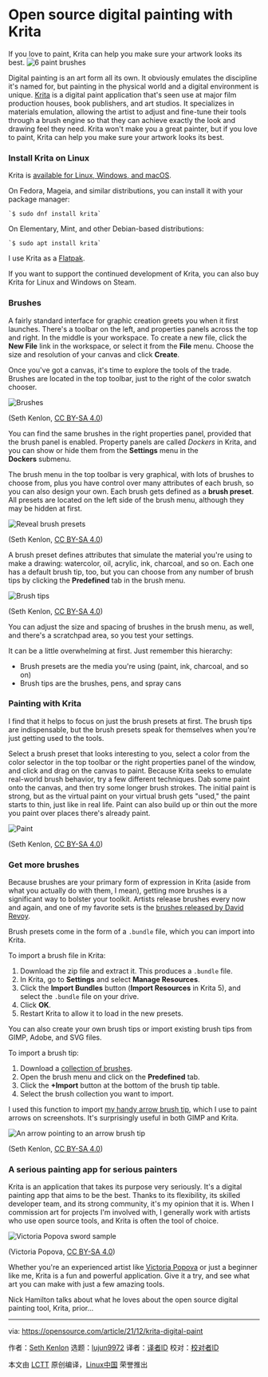 [#]: subject: "Open source digital painting with Krita"
[#]: via: "https://opensource.com/article/21/12/krita-digital-paint"
[#]: author: "Seth Kenlon https://opensource.com/users/seth"
[#]: collector: "lujun9972"
[#]: translator: " "
[#]: reviewer: " "
[#]: publisher: " "
[#]: url: " "

Open source digital painting with Krita
======
If you love to paint, Krita can help you make sure your artwork looks
its best.
![6 paint brushes][1]

Digital painting is an art form all its own. It obviously emulates the discipline it's named for, but painting in the physical world and a digital environment is unique. [Krita][2] is a digital paint application that's seen use at major film production houses, book publishers, and art studios. It specializes in materials emulation, allowing the artist to adjust and fine-tune their tools through a brush engine so that they can achieve exactly the look and drawing feel they need. Krita won't make you a great painter, but if you love to paint, Krita can help you make sure your artwork looks its best.

### Install Krita on Linux

Krita is [available for Linux, Windows, and macOS][3].

On Fedora, Mageia, and similar distributions, you can install it with your package manager:


```
`$ sudo dnf install krita`
```

On Elementary, Mint, and other Debian-based distributions:


```
`$ sudo apt install krita`
```

I use Krita as a [Flatpak][4].

If you want to support the continued development of Krita, you can also buy Krita for Linux and Windows on Steam.

### Brushes

A fairly standard interface for graphic creation greets you when it first launches. There's a toolbar on the left, and properties panels across the top and right. In the middle is your workspace. To create a new file, click the **New File** link in the workspace, or select it from the **File** menu. Choose the size and resolution of your canvas and click **Create**.

Once you've got a canvas, it's time to explore the tools of the trade. Brushes are located in the top toolbar, just to the right of the color swatch chooser.

![Brushes][5]

(Seth Kenlon, [CC BY-SA 4.0][6])

You can find the same brushes in the right properties panel, provided that the brush panel is enabled. Property panels are called _Dockers_ in Krita, and you can show or hide them from the **Settings** menu in the **Dockers** submenu.

The brush menu in the top toolbar is very graphical, with lots of brushes to choose from, plus you have control over many attributes of each brush, so you can also design your own. Each brush gets defined as a **brush preset**. All presets are located on the left side of the brush menu, although they may be hidden at first.

![Reveal brush presets][7]

(Seth Kenlon, [CC BY-SA 4.0][6])

A brush preset defines attributes that simulate the material you're using to make a drawing: watercolor, oil, acrylic, ink, charcoal, and so on. Each one has a default brush tip, too, but you can choose from any number of brush tips by clicking the **Predefined** tab in the brush menu.

![Brush tips][8]

(Seth Kenlon, [CC BY-SA 4.0][6])

You can adjust the size and spacing of brushes in the brush menu, as well, and there's a scratchpad area, so you test your settings.

It can be a little overwhelming at first. Just remember this hierarchy:

  * Brush presets are the media you're using (paint, ink, charcoal, and so on)
  * Brush tips are the brushes, pens, and spray cans



### Painting with Krita

I find that it helps to focus on just the brush presets at first. The brush tips are indispensable, but the brush presets speak for themselves when you're just getting used to the tools.

Select a brush preset that looks interesting to you, select a color from the color selector in the top toolbar or the right properties panel of the window, and click and drag on the canvas to paint. Because Krita seeks to emulate real-world brush behavior, try a few different techniques. Dab some paint onto the canvas, and then try some longer brush strokes. The initial paint is strong, but as the virtual paint on your virtual brush gets "used," the paint starts to thin, just like in real life. Paint can also build up or thin out the more you paint over places there's already paint.

![Paint][9]

(Seth Kenlon, [CC BY-SA 4.0][6])

### Get more brushes

Because brushes are your primary form of expression in Krita (aside from what you actually do with them, I mean), getting more brushes is a significant way to bolster your toolkit. Artists release brushes every now and again, and one of my favorite sets is the [brushes released by David Revoy][10].

Brush presets come in the form of a `.bundle` file, which you can import into Krita.

To import a brush file in Krita:

  1. Download the zip file and extract it. This produces a `.bundle` file.
  2. In Krita, go to **Settings** and select **Manage Resources**.
  3. Click the **Import Bundles** button (**Import Resources** in Krita 5), and select the `.bundle` file on your drive.
  4. Click **OK**.
  5. Restart Krita to allow it to load in the new presets.



You can also create your own brush tips or import existing brush tips from GIMP, Adobe, and SVG files.

To import a brush tip:

  1. Download a [collection of brushes][11].
  2. Open the brush menu and click on the **Predefined** tab.
  3. Click the **+Import** button at the bottom of the brush tip table.
  4. Select the brush collection you want to import.



I used this function to import [my handy arrow brush tip][12], which I use to paint arrows on screenshots. It's surprisingly useful in both GIMP and Krita.

![An arrow pointing to an arrow brush tip][13]

(Seth Kenlon, [CC BY-SA 4.0][6])

### A serious painting app for serious painters

Krita is an application that takes its purpose very seriously. It's a digital painting app that aims to be the best. Thanks to its flexibility, its skilled developer team, and its strong community, it's my opinion that it is. When I commission art for projects I'm involved with, I generally work with artists who use open source tools, and Krita is often the tool of choice.

![Victoria Popova sword sample][14]

(Victoria Popova, [CC BY-SA 4.0][6])

Whether you're an experienced artist like [Victoria Popova][15] or just a beginner like me, Krita is a fun and powerful application. Give it a try, and see what art you can make with just a few amazing tools.

Nick Hamilton talks about what he loves about the open source digital painting tool, Krita, prior...

--------------------------------------------------------------------------------

via: https://opensource.com/article/21/12/krita-digital-paint

作者：[Seth Kenlon][a]
选题：[lujun9972][b]
译者：[译者ID](https://github.com/译者ID)
校对：[校对者ID](https://github.com/校对者ID)

本文由 [LCTT](https://github.com/LCTT/TranslateProject) 原创编译，[Linux中国](https://linux.cn/) 荣誉推出

[a]: https://opensource.com/users/seth
[b]: https://github.com/lujun9972
[1]: https://opensource.com/sites/default/files/styles/image-full-size/public/lead-images/paint_brushes_design_creative.jpg?itok=9Qk_tOT5 (6 paint brushes)
[2]: http://krita.org
[3]: https://krita.org/en/download/krita-desktop/
[4]: https://opensource.com/article/21/11/install-flatpak-linux
[5]: https://opensource.com/sites/default/files/uploads/krita-button-brush.jpg (Brushes)
[6]: https://creativecommons.org/licenses/by-sa/4.0/
[7]: https://opensource.com/sites/default/files/uploads/krita-button-brush-presets.jpg (Reveal brush presets)
[8]: https://opensource.com/sites/default/files/uploads/krita-brush-tips.jpg (Brush tips)
[9]: https://opensource.com/sites/default/files/uploads/krita-brush-stroke.jpg (Paint)
[10]: https://www.davidrevoy.com/article854/krita-brushes-2021-bundle
[11]: https://opensource.com/article/17/10/7-must-have-gimp-brushes
[12]: http://slackermedia.info/sprints/arrow_slackermedia.gbr
[13]: https://opensource.com/sites/default/files/uploads/krita-brush-arrow.jpg (An arrow pointing to an arrow brush tip)
[14]: https://opensource.com/sites/default/files/uploads/krita-sword-sample.jpg (Victoria Popova sword sample)
[15]: https://www.artstation.com/kreativchik
